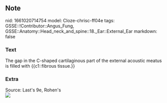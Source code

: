 ## Note
nid: 1661020714754
model: Cloze-chrisc-ff04e
tags: GSSE::!Contributor::Angus_Fung, GSSE::Anatomy::Head_neck_and_spine::18._Ear::External_Ear
markdown: false

### Text
The gap in the C-shaped cartilaginous part of the external acoustic meatus is filled with {{c1::fibrous tissue.}}

### Extra
<div>
  Source: Last's 9e, Rohen's
</div>
<div><img src=
"paste-b30fe997c9cc8cbdb0dbac6ed800630328955fd3.jpg"></div>
